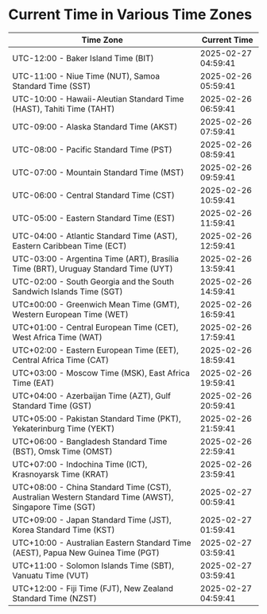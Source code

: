 # Current Time in Various Time Zones

| Time Zone | Current Time |
|-----------|--------------|
| UTC-12:00 - Baker Island Time (BIT) | 2025-02-27 04:59:41 |
| UTC-11:00 - Niue Time (NUT), Samoa Standard Time (SST) | 2025-02-26 05:59:41 |
| UTC-10:00 - Hawaii-Aleutian Standard Time (HAST), Tahiti Time (TAHT) | 2025-02-26 06:59:41 |
| UTC-09:00 - Alaska Standard Time (AKST) | 2025-02-26 07:59:41 |
| UTC-08:00 - Pacific Standard Time (PST) | 2025-02-26 08:59:41 |
| UTC-07:00 - Mountain Standard Time (MST) | 2025-02-26 09:59:41 |
| UTC-06:00 - Central Standard Time (CST) | 2025-02-26 10:59:41 |
| UTC-05:00 - Eastern Standard Time (EST) | 2025-02-26 11:59:41 |
| UTC-04:00 - Atlantic Standard Time (AST), Eastern Caribbean Time (ECT) | 2025-02-26 12:59:41 |
| UTC-03:00 - Argentina Time (ART), Brasília Time (BRT), Uruguay Standard Time (UYT) | 2025-02-26 13:59:41 |
| UTC-02:00 - South Georgia and the South Sandwich Islands Time (SGT) | 2025-02-26 14:59:41 |
| UTC±00:00 - Greenwich Mean Time (GMT), Western European Time (WET) | 2025-02-26 16:59:41 |
| UTC+01:00 - Central European Time (CET), West Africa Time (WAT) | 2025-02-26 17:59:41 |
| UTC+02:00 - Eastern European Time (EET), Central Africa Time (CAT) | 2025-02-26 18:59:41 |
| UTC+03:00 - Moscow Time (MSK), East Africa Time (EAT) | 2025-02-26 19:59:41 |
| UTC+04:00 - Azerbaijan Time (AZT), Gulf Standard Time (GST) | 2025-02-26 20:59:41 |
| UTC+05:00 - Pakistan Standard Time (PKT), Yekaterinburg Time (YEKT) | 2025-02-26 21:59:41 |
| UTC+06:00 - Bangladesh Standard Time (BST), Omsk Time (OMST) | 2025-02-26 22:59:41 |
| UTC+07:00 - Indochina Time (ICT), Krasnoyarsk Time (KRAT) | 2025-02-26 23:59:41 |
| UTC+08:00 - China Standard Time (CST), Australian Western Standard Time (AWST), Singapore Time (SGT) | 2025-02-27 00:59:41 |
| UTC+09:00 - Japan Standard Time (JST), Korea Standard Time (KST) | 2025-02-27 01:59:41 |
| UTC+10:00 - Australian Eastern Standard Time (AEST), Papua New Guinea Time (PGT) | 2025-02-27 03:59:41 |
| UTC+11:00 - Solomon Islands Time (SBT), Vanuatu Time (VUT) | 2025-02-27 03:59:41 |
| UTC+12:00 - Fiji Time (FJT), New Zealand Standard Time (NZST) | 2025-02-27 04:59:41 |

